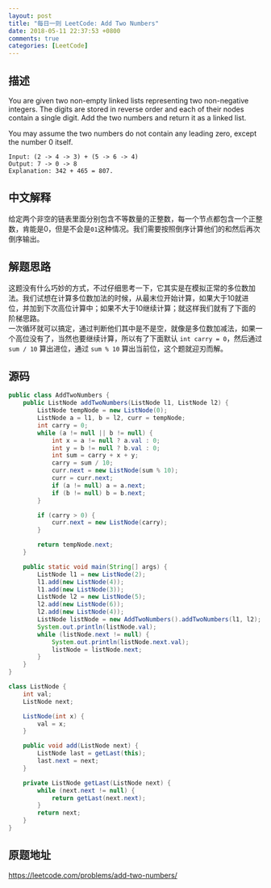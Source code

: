 ```yaml
---
layout: post
title: "每日一则 LeetCode: Add Two Numbers"
date: 2018-05-11 22:37:53 +0800
comments: true
categories: [LeetCode]
---
```

## 描述
You are given two non-empty linked lists representing two non-negative integers. The digits are stored in reverse order and each of their nodes contain a single digit. Add the two numbers and return it as a linked list.

You may assume the two numbers do not contain any leading zero, except the number 0 itself.
```
Input: (2 -> 4 -> 3) + (5 -> 6 -> 4)
Output: 7 -> 0 -> 8
Explanation: 342 + 465 = 807.
```

## 中文解释
给定两个非空的链表里面分别包含不等数量的正整数，每一个节点都包含一个正整数，肯能是0，但是不会是`01`这种情况。我们需要按照倒序计算他们的和然后再次倒序输出。
<!-- more -->
## 解题思路
这题没有什么巧妙的方式，不过仔细思考一下，它其实是在模拟正常的多位数加法。我们试想在计算多位数加法的时候，从最末位开始计算，如果大于10就进位，并加到下次高位计算中；如果不大于10继续计算；就这样我们就有了下面的阶梯思路。  
一次循环就可以搞定，通过判断他们其中是不是空，就像是多位数加减法，如果一个高位没有了，当然也要继续计算，所以有了下面默认 `int carry = 0`，然后通过 `sum / 10` 算出进位，通过 `sum % 10` 算出当前位，这个题就迎刃而解。


## 源码
```java
public class AddTwoNumbers {
    public ListNode addTwoNumbers(ListNode l1, ListNode l2) {
        ListNode tempNode = new ListNode(0);
        ListNode a = l1, b = l2, curr = tempNode;
        int carry = 0;
        while (a != null || b != null) {
            int x = a != null ? a.val : 0;
            int y = b != null ? b.val : 0;
            int sum = carry + x + y;
            carry = sum / 10;
            curr.next = new ListNode(sum % 10);
            curr = curr.next;
            if (a != null) a = a.next;
            if (b != null) b = b.next;
        }

        if (carry > 0) {
            curr.next = new ListNode(carry);
        }

        return tempNode.next;
    }

    public static void main(String[] args) {
        ListNode l1 = new ListNode(2);
        l1.add(new ListNode(4));
        l1.add(new ListNode(3));
        ListNode l2 = new ListNode(5);
        l2.add(new ListNode(6));
        l2.add(new ListNode(4));
        ListNode listNode = new AddTwoNumbers().addTwoNumbers(l1, l2);
        System.out.println(listNode.val);
        while (listNode.next != null) {
            System.out.println(listNode.next.val);
            listNode = listNode.next;
        }
    }
}

class ListNode {
    int val;
    ListNode next;

    ListNode(int x) {
        val = x;
    }

    public void add(ListNode next) {
        ListNode last = getLast(this);
        last.next = next;
    }

    private ListNode getLast(ListNode next) {
        while (next.next != null) {
            return getLast(next.next);
        }
        return next;
    }
}
```

## 原题地址
https://leetcode.com/problems/add-two-numbers/